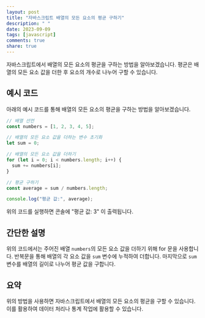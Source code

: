 ```yaml
---
layout: post
title: "자바스크립트 배열의 모든 요소의 평균 구하기"
description: " "
date: 2023-09-09
tags: [javascript]
comments: true
share: true
---
```


자바스크립트에서 배열의 모든 요소의 평균을 구하는 방법을 알아보겠습니다. 
평균은 배열의 모든 요소 값을 더한 후 요소의 개수로 나누어 구할 수 있습니다.

## 예시 코드

아래의 예시 코드를 통해 배열의 모든 요소의 평균을 구하는 방법을 알아보겠습니다.

```javascript
// 배열 선언
const numbers = [1, 2, 3, 4, 5];

// 배열의 모든 요소 값을 더하는 변수 초기화
let sum = 0;

// 배열의 모든 요소 값을 더하기
for (let i = 0; i < numbers.length; i++) {
  sum += numbers[i];
}

// 평균 구하기
const average = sum / numbers.length;

console.log("평균 값:", average);
```

위의 코드를 실행하면 콘솔에 "평균 값: 3" 이 출력됩니다.

## 간단한 설명

위의 코드에서는 주어진 배열 `numbers`의 모든 요소 값을 더하기 위해 for 문을 사용합니다. 반복문을 통해 배열의 각 요소 값을 `sum` 변수에 누적하여 더합니다. 마지막으로 `sum` 변수를 배열의 길이로 나누어 평균 값을 구합니다.

## 요약

위의 방법을 사용하면 자바스크립트에서 배열의 모든 요소의 평균을 구할 수 있습니다. 이를 활용하여 데이터 처리나 통계 작업에 활용할 수 있습니다.